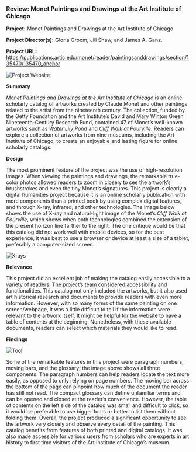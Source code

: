 ### Review: Monet Paintings and Drawings at the Art Institute of Chicago

**Project:** Monet Paintings and Drawings at the Art Institute of Chicago

**Project Director(s):** Gloria Groom, Jill Shaw, and James A. Ganz.

**Project URL:** <https://publications.artic.edu/monet/reader/paintingsanddrawings/section/135470/135470_anchor>


![Project Website](https://yuhkak.github.io/YuhkaK/images/Monet.png)


**Summary**

_Monet Paintings and Drawings at the Art Institute of Chicago_ is an online scholarly catalog of artworks created by Claude Monet and other paintings related to the artist from the nineteenth century. The collection, funded by the Getty Foundation and the Art Institute’s David and Mary Winton Green Nineteenth-Century Research Fund, contained 47 of Monet’s well-known artworks such as _Water Lily Pond_ and _Cliff Walk at Pourville_. Readers can explore a collection of artworks from nine museums, including the Art Institute of Chicago, to create an enjoyable and lasting figure for online scholarly catalogs.

**Design**

The most prominent feature of the project was the use of high-resolution images. When viewing the paintings and drawings, the remarkable true-color photos allowed readers to zoom in closely to see the artwork’s brushstrokes and even the tiny Monet’s signatures. This project is clearly a digital humanities project because it is an online scholarly publication with more components than a printed book by using complex digital features, and through X-ray, infrared, and other technologies. The image below shows the use of X-ray and natural-light image of the Monet’s _Cliff Walk at Pourville_, which shows when both technologies combined the extension of the present horizon line farther to the right. The one critique would be that this catalog did not work well with mobile devices, so for the best experience, it was best to use a browser or device at least a size of a tablet, preferably a computer-sized screen.


![Xrays](https://yuhkak.github.io/YuhkaK/images/Xrays.jpg)


**Relevance**

This project did an excellent job of making the catalog easily accessible to a variety of readers. The project’s team considered accessibility and functionalities. This catalog not only included the artworks, but it also used art historical research and documents to provide readers with even more information. However, with so many forms of the same painting on one screen/webpage, it was a little difficult to tell if the information were relevant to the artwork itself. It might be helpful for the website to have a table of contents at the beginning. Nonetheless, with these available documents, readers can select which materials they would like to read.

**Findings**


![Tool](https://yuhkak.github.io/YuhkaK/images/Tool.jpg)


Some of the remarkable features in this project were paragraph numbers, moving bars, and the glossary; the image above shows all three components. The paragraph numbers can help readers locate the text more easily, as opposed to only relying on page numbers. The moving bar across the bottom of the page can pinpoint how much of the document the reader has still not read. The compact glossary can define unfamiliar terms and can be opened and closed at the reader’s convenience. However, the table of contents on the left side of the catalog was small and difficult to click, so it would be preferable to use bigger fonts or better to list them without folding them. Overall, the project produced a significant opportunity to see the artwork very closely and observe every detail of the painting. This catalog benefits from features of both printed and digital catalogs. It was also made accessible for various users from scholars who are experts in art history to first time visitors of the Art Institute of Chicago’s museum.



